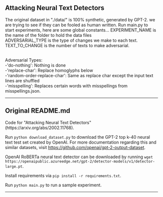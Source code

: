 ## Attacking Neural Text Detectors
The original dataset in "./data/" is 100% synthetic, generated by GPT-2. we are trying to see if they can be fooled as human written. Run main.py to start experiments, here are some global constants...
EXPERIMENT_NAME is the name of the folder to hold the data files<br>
ADVERSARIAL_TYPE is the type of changes we make to each text.<br>
TEXT_TO_CHANGE is the number of texts to make adversarial.<br><br>

Adversarial Types:<br>
-'do-nothing': Nothing is done<br>
-'replace-char': Replace homoglyphs below<br>
-'random-order-replace-char': Same as replace char except the input text lines are shuffled<br>
-'misspelling': Replaces certain words with misspellings from misspellings.json.<br>

---
<h2>Original README.md</h2>
Code for "Attacking Neural Text Detectors" (https://arxiv.org/abs/2002.11768).

Run ``python download_dataset.py`` to download the GPT-2 top k-40 neural text test set created by OpenAI. For more documentation regarding this and similar datasets, visit https://github.com/openai/gpt-2-output-dataset.

OpenAI RoBERTa neural text detector can be downloaded by running ``wget https://openaipublic.azureedge.net/gpt-2/detector-models/v1/detector-large.pt``.

Install requirements via ``pip install -r requirements.txt``.

Run ``python main.py`` to run a sample experiment.

---

